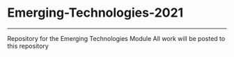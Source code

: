 # Emerging-Technologies-2021

***

Repository for the Emerging Technologies Module
All work will be posted to this repository 
